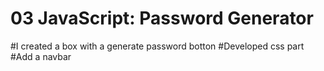 # 03 JavaScript: Password Generator

#I created a box with a generate password botton
#Developed css part
#Add a navbar 



